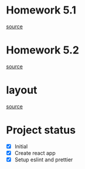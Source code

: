# Homework 5.1

[source](https://skyengpublic.notion.site/5-1-React-9b0556fc915e4dc89920888413480312)

# Homework 5.2

[source](https://skyengpublic.notion.site/5-2-JSX-1de6dbe17d1349fa8b4302469557dc06)

# layout

[source](https://www.figma.com/file/vtZMS4fs4iZvgl29PONhKb/%D0%A0%D0%B0%D0%B7%D1%80%D0%B0%D0%B1%D0%BE%D1%82%D0%BA%D0%B0-%D0%BC%D1%83%D0%B7%D1%8B%D0%BA%D0%B0%D0%BB%D1%8C%D0%BD%D0%BE%D0%B3%D0%BE-%D1%81%D0%B5%D1%80%D0%B2%D0%B8%D1%81%D0%B0-(Community))

# Project status

-   [x] Initial
-   [x] Create react app
-   [x] Setup eslint and prettier
